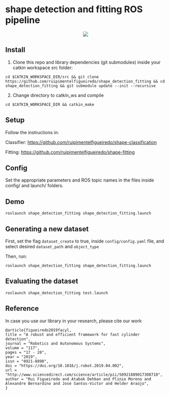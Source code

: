 # shape detection and fitting ROS pipeline

<p align="center"> 
    <img src=.image/pipeline.png>
</p>

## Install
1. Clone this repo and library dependencies (git submodules) inside your catkin workspace src folder:
```
cd $CATKIN_WORKSPACE_DIR/src && git clone https://github.com/ruipimentelfigueiredo/shape_detection_fitting && cd shape_detection_fitting && git submodule update --init --recursive
```

2. Change directory to catkin_ws and compile

```
cd $CATKIN_WORKSPACE_DIR && catkin_make
```

## Setup
Follow the instructions in:

Classifier: https://github.com/ruipimentelfigueiredo/shape-classification

Fitting: https://github.com/ruipimentelfigueiredo/shape-fitting

## Config
Set the appropriate parameters and ROS topic names in the files inside config/ and launch/ folders.

## Demo

```
roslaunch shape_detection_fitting shape_detection_fitting.launch
```

## Generating a new dataset

First, set the flag ```dataset_create``` to true, inside ```config/config.yaml``` file, and select desired ```dataset_path``` and ```object_type```

Then, run:

```
roslaunch shape_detection_fitting shape_detection_fitting.launch
```

## Evaluating the dataset

```
roslaunch shape_detection_fitting test.launch
```

## Reference
In case you use our library in your research, please cite our work

```
@article{figueiredo2019facyl,
title = "A robust and efficient framework for fast cylinder detection",
journal = "Robotics and Autonomous Systems",
volume = "117",
pages = "17 - 28",
year = "2019",
issn = "0921-8890",
doi = "https://doi.org/10.1016/j.robot.2019.04.002",
url = "http://www.sciencedirect.com/science/article/pii/S0921889017308710",
author = "Rui Figueiredo and Atabak Dehban and Plinio Moreno and Alexandre Bernardino and José Santos-Victor and Helder Araújo",
}
```

